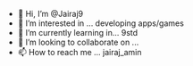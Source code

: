 - 👋 Hi, I’m @Jairaj9
- 👀 I’m interested in ... developing apps/games
- 🌱 I’m currently learning in... 9std
- 💞️ I’m looking to collaborate on ...
- 📫 How to reach me ... jairaj_amin

<!---
Jairaj9/Jairaj9 is a ✨ special ✨ repository because its `README.md` (this file) appears on your GitHub profile.
You can click the Preview link to take a look at your changes.
--->

